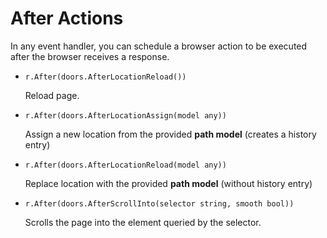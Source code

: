 # After Actions

In any event handler, you can schedule a browser action to be executed after the browser receives a response.

* `r.After(doors.AfterLocationReload())` 

  Reload page.

* `r.After(doors.AfterLocationAssign(model any))`

  Assign a new location from the provided **path model** (creates a history entry)

* `r.After(doors.AfterLocationReload(model any))`

  Replace location with the provided **path model** (without history entry)

* `r.After(doors.AfterScrollInto(selector string, smooth bool))`

  Scrolls the page into the element queried by the selector.

